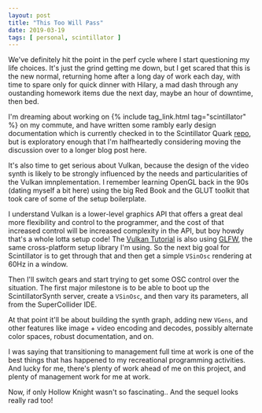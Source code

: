 ```yaml
---
layout: post
title: "This Too Will Pass"
date: 2019-03-19
tags: [ personal, scintillator ]
---
```


We've definitely hit the point in the perf cycle where I start questioning my
life choices. It's just the grind getting me down, but I get scared that this
is the new normal, returning home after a long day of work each day, with
time to spare only for quick dinner with Hilary, a mad dash through any
oustanding homework items due the next day, maybe an hour of downtime, then
bed.

I'm dreaming about working on {% include tag_link.html tag="scintillator" %}
on my commute, and have written some rambly early design documentation which
is currently checked in to the Scintillator Quark
[repo](https://github.com/lnihlen/Scintillator), but is exploratory enough that
I'm halfheartedly considering moving the discussion over to a longer blog
post here.

It's also time to get serious about Vulkan, because the design of the video
synth is likely to be strongly influenced by the needs and particularities of
the Vulkan imnplementation. I remember learning OpenGL back in the 90s (dating
myself a bit here) using the big Red Book and the GLUT toolkit that took care
of some of the setup boilerplate.

I understand Vulkan is a lower-level graphics API that offers a great deal more
flexibility and control to the programmer, and the cost of that increased control
will be increased complexity in the API, but boy howdy that's a whole lotta
setup code! The [Vulkan Tutorial](https://vulkan-tutorial.com/Introduction) is
also using [GLFW](https://www.glfw.org/), the same cross-platform setup library
I'm using. So the next big goal for Scintillator is to get through that and
then get a simple ```VSinOsc``` rendering at 60Hz in a window.

Then I'll switch gears and start trying to get some OSC control over the
situation. The first major milestone is to be able to boot up the
ScintillatorSynth server, create a ```VSinOsc```, and then vary its parameters,
all from the SuperCollider IDE.

At that point it'll be about building the synth graph, adding new ```VGens```,
and other features like image + video encoding and decodes, possibly alternate
color spaces, robust documentation, and on.

I was saying that transitioning to management full time at work is one of the
best things that has happened to my recreational programming activities. And
lucky for me, there's plenty of work ahead of me on this project, and plenty
of management work for me at work.

Now, if only Hollow Knight wasn't so fascinating..  And the sequel looks really
rad too!

